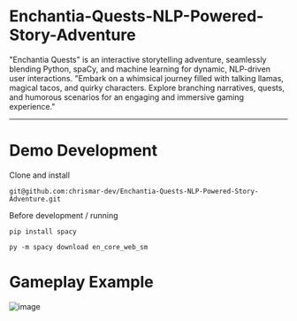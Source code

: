 # Enchantia-Quests-NLP-Powered-Story-Adventure
"Enchantia Quests" is an interactive storytelling adventure, seamlessly blending Python, spaCy, and machine learning for dynamic, NLP-driven user interactions. 
"Embark on a whimsical journey filled with talking llamas, magical tacos, and quirky characters. Explore branching narratives, quests, and humorous scenarios for an engaging and immersive gaming experience."

-------------------------------------
  
# Demo Development
Clone and install

```
git@github.com:chrismar-dev/Enchantia-Quests-NLP-Powered-Story-Adventure.git
```
Before development / running

```
pip install spacy
```
```
py -m spacy download en_core_web_sm
```
# Gameplay Example
![image](https://github.com/chrismar-dev/Enchantia-Quests-NLP-Powered-Story-Adventure/assets/55571865/d74f8c49-6aa6-4a9f-8650-589bffd1459b)
